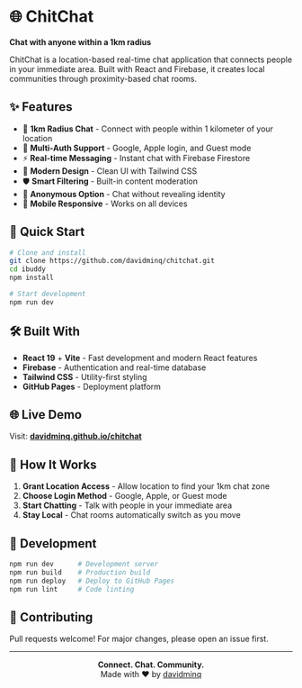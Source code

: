 # 🌐 ChitChat

**Chat with anyone within a 1km radius**

ChitChat is a location-based real-time chat application that connects people in your immediate area. Built with React and Firebase, it creates local communities through proximity-based chat rooms.

## ✨ Features

- 📍 **1km Radius Chat** - Connect with people within 1 kilometer of your location
- 🔐 **Multi-Auth Support** - Google, Apple login, and Guest mode
- ⚡ **Real-time Messaging** - Instant chat with Firebase Firestore
- 🎨 **Modern Design** - Clean UI with Tailwind CSS
- 🛡️ **Smart Filtering** - Built-in content moderation
- 👤 **Anonymous Option** - Chat without revealing identity
- 📱 **Mobile Responsive** - Works on all devices

## 🚀 Quick Start

```bash
# Clone and install
git clone https://github.com/davidminq/chitchat.git
cd ibuddy
npm install

# Start development
npm run dev
```

## 🛠️ Built With

- **React 19** + **Vite** - Fast development and modern React features
- **Firebase** - Authentication and real-time database
- **Tailwind CSS** - Utility-first styling
- **GitHub Pages** - Deployment platform

## 🌐 Live Demo

Visit: **[davidminq.github.io/chitchat](https://davidminq.github.io/chitchat)**

## 📱 How It Works

1. **Grant Location Access** - Allow location to find your 1km chat zone
2. **Choose Login Method** - Google, Apple, or Guest mode  
3. **Start Chatting** - Talk with people in your immediate area
4. **Stay Local** - Chat rooms automatically switch as you move

## 🔧 Development

```bash
npm run dev      # Development server
npm run build    # Production build  
npm run deploy   # Deploy to GitHub Pages
npm run lint     # Code linting
```

## 🤝 Contributing

Pull requests welcome! For major changes, please open an issue first.

---

<div align="center">
<b>Connect. Chat. Community.</b><br>
Made with ❤️ by <a href="https://github.com/davidminq">davidminq</a>
</div>

